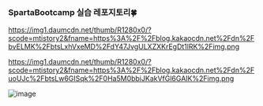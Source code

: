 ### SpartaBootcamp 실습 레포지토리🍀
https://img1.daumcdn.net/thumb/R1280x0/?scode=mtistory2&fname=https%3A%2F%2Fblog.kakaocdn.net%2Fdn%2FbvELMK%2FbtsLxhVxeMD%2FdY47JvgULXZXKrEgDt1lRK%2Fimg.png

https://img1.daumcdn.net/thumb/R1280x0/?scode=mtistory2&fname=https%3A%2F%2Fblog.kakaocdn.net%2Fdn%2FuoUJc%2FbtsLw6GISqk%2F0Ha5M0bbiJKakVfGl6GAIK%2Fimg.png

![image](https://github.com/user-attachments/assets/b42ce0d6-d480-44d4-9cb0-72370afc67ec)

